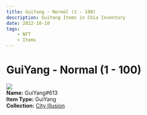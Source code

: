```yaml
---
title: GuiYang - Normal (1 - 100)
description: GuiYang Items in Chia Inventory
date: 2022-10-10
tags:
    - NFT
    - Items
---
```


# GuiYang - Normal (1 - 100)
<div class="item_thumbnail">
<img loading="lazy" src="https://cwzciae67ql5gf67idzrhnczaj5kam2jzh2wyd2rixelaakt.arweave.net/-Fb_IkAJ78F9MX30DzE7RZAnqgM0nJ9WwPUUXIsAFTM"><br/>
<div><strong>Name:</strong> GuiYang#613</div>
<div><strong>Item Type:</strong> GuiYang</div>
<div><strong>Collection:</strong> <a href="https://www.spacescan.io/xch/nft/collection/col1lend2dcn558km4wcwta4xnkfv3xpcmlp9kyt0m909emvfxechlyqdl5ndg">City Illusion</a></div>
</div>

